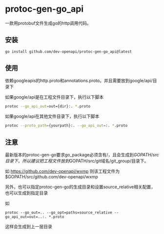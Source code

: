 # protoc-gen-go_api
一款用protobuf文件生成go的http调用代码。

## 安装

```bash
go install github.com/dev-openapi/protoc-gen-go_api@latest
```

## 使用

依赖googleapis的http.proto和annotations.proto。并且需要放到google/api/目录下

如果google/api是在工程文件目录下，执行以下脚本

```bash
protoc --go_api_out=out={dir}:. *.proto
```

如果google/api在其他文件目录下，执行以下脚本

```bash
protoc --proto_path={yourpath}:. --go_api_out=:. *.proto
```

## 注意

最新版本的protoc-gen-go要求go_package必须含有/，且会生成到$GOPATH/src目录下，所以建议把工程文件放到$GOPATH/src/git域名/git_group/目录下。

如 https://github.com/dev-openapi/wxmp 则该工程文件为 $GOPATH/src/github.com/dev-openapi/wxmp

另外，也可以指定protoc-gen-go的生成目录和设置source_relative相关配置，也可以生成到指定目录

如
```shell
protoc --go_out=.. --go_opt=paths=source_relative --go_api_out=out=..:. *.proto
```

这样会生成到上一层目录

